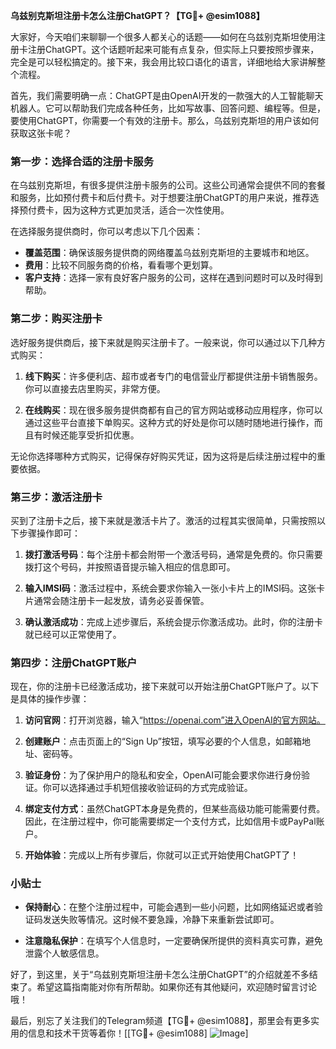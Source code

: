 **乌兹别克斯坦注册卡怎么注册ChatGPT？【TG💪+ @esim1088】**

大家好，今天咱们来聊聊一个很多人都关心的话题——如何在乌兹别克斯坦使用注册卡注册ChatGPT。这个话题听起来可能有点复杂，但实际上只要按照步骤来，完全是可以轻松搞定的。接下来，我会用比较口语化的语言，详细地给大家讲解整个流程。

首先，我们需要明确一点：ChatGPT是由OpenAI开发的一款强大的人工智能聊天机器人。它可以帮助我们完成各种任务，比如写故事、回答问题、编程等。但是，要使用ChatGPT，你需要一个有效的注册卡。那么，乌兹别克斯坦的用户该如何获取这张卡呢？

### 第一步：选择合适的注册卡服务

在乌兹别克斯坦，有很多提供注册卡服务的公司。这些公司通常会提供不同的套餐和服务，比如预付费卡和后付费卡。对于想要注册ChatGPT的用户来说，推荐选择预付费卡，因为这种方式更加灵活，适合一次性使用。

在选择服务提供商时，你可以考虑以下几个因素：

- **覆盖范围**：确保该服务提供商的网络覆盖乌兹别克斯坦的主要城市和地区。
- **费用**：比较不同服务商的价格，看看哪个更划算。
- **客户支持**：选择一家有良好客户服务的公司，这样在遇到问题时可以及时得到帮助。

### 第二步：购买注册卡

选好服务提供商后，接下来就是购买注册卡了。一般来说，你可以通过以下几种方式购买：

1. **线下购买**：许多便利店、超市或者专门的电信营业厅都提供注册卡销售服务。你可以直接去店里购买，非常方便。
   
2. **在线购买**：现在很多服务提供商都有自己的官方网站或移动应用程序，你可以通过这些平台直接下单购买。这种方式的好处是你可以随时随地进行操作，而且有时候还能享受折扣优惠。

无论你选择哪种方式购买，记得保存好购买凭证，因为这将是后续注册过程中的重要依据。

### 第三步：激活注册卡

买到了注册卡之后，接下来就是激活卡片了。激活的过程其实很简单，只需按照以下步骤操作即可：

1. **拨打激活号码**：每个注册卡都会附带一个激活号码，通常是免费的。你只需要拨打这个号码，并按照语音提示输入相应的信息即可。
   
2. **输入IMSI码**：激活过程中，系统会要求你输入一张小卡片上的IMSI码。这张卡片通常会随注册卡一起发放，请务必妥善保管。

3. **确认激活成功**：完成上述步骤后，系统会提示你激活成功。此时，你的注册卡就已经可以正常使用了。

### 第四步：注册ChatGPT账户

现在，你的注册卡已经激活成功，接下来就可以开始注册ChatGPT账户了。以下是具体的操作步骤：

1. **访问官网**：打开浏览器，输入“https://openai.com”进入OpenAI的官方网站。

2. **创建账户**：点击页面上的“Sign Up”按钮，填写必要的个人信息，如邮箱地址、密码等。

3. **验证身份**：为了保护用户的隐私和安全，OpenAI可能会要求你进行身份验证。你可以选择通过手机短信接收验证码的方式完成验证。

4. **绑定支付方式**：虽然ChatGPT本身是免费的，但某些高级功能可能需要付费。因此，在注册过程中，你可能需要绑定一个支付方式，比如信用卡或PayPal账户。

5. **开始体验**：完成以上所有步骤后，你就可以正式开始使用ChatGPT了！

### 小贴士

- **保持耐心**：在整个注册过程中，可能会遇到一些小问题，比如网络延迟或者验证码发送失败等情况。这时候不要急躁，冷静下来重新尝试即可。
  
- **注意隐私保护**：在填写个人信息时，一定要确保所提供的资料真实可靠，避免泄露个人敏感信息。

好了，到这里，关于“乌兹别克斯坦注册卡怎么注册ChatGPT”的介绍就差不多结束了。希望这篇指南能对你有所帮助。如果你还有其他疑问，欢迎随时留言讨论哦！

最后，别忘了关注我们的Telegram频道【TG💪+ @esim1088】，那里会有更多实用的信息和技术干货等着你！[[TG💪+ @esim1088] ![Image](https://i.postimg.cc/4NQfJmqS/Snipaste-2025-05-13-00-14-12.png)]
